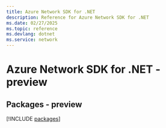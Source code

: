 ```yaml
---
title: Azure Network SDK for .NET
description: Reference for Azure Network SDK for .NET
ms.date: 02/27/2025
ms.topic: reference
ms.devlang: dotnet
ms.service: network
---
```

# Azure Network SDK for .NET - preview
## Packages - preview
[!INCLUDE [packages](network-index.md)]